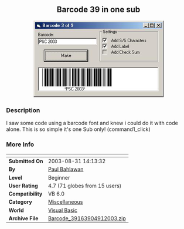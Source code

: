 ﻿<div align="center">

## Barcode 39 in one sub

<img src="PIC2003911047512105.jpg">
</div>

### Description

I saw some code using a barcode font and knew i could do it with code alone. This is so simple it's one Sub only! (command1_click)
 
### More Info
 


<span>             |<span>
---                |---
**Submitted On**   |2003-08-31 14:13:32
**By**             |[Paul Bahlawan](https://github.com/Planet-Source-Code/PSCIndex/blob/master/ByAuthor/paul-bahlawan.md)
**Level**          |Beginner
**User Rating**    |4.7 (71 globes from 15 users)
**Compatibility**  |VB 6\.0
**Category**       |[Miscellaneous](https://github.com/Planet-Source-Code/PSCIndex/blob/master/ByCategory/miscellaneous__1-1.md)
**World**          |[Visual Basic](https://github.com/Planet-Source-Code/PSCIndex/blob/master/ByWorld/visual-basic.md)
**Archive File**   |[Barcode\_39163904912003\.zip](https://github.com/Planet-Source-Code/paul-bahlawan-barcode-39-in-one-sub__1-48149/archive/master.zip)








